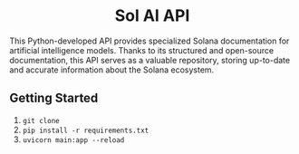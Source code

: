 <div align="center">
  <h1>Sol AI API</h1>
</div>

This Python-developed API provides specialized Solana documentation for artificial intelligence models. Thanks to its structured and open-source documentation, this API serves as a valuable repository, storing up-to-date and accurate information about the Solana ecosystem.

## Getting Started

1. `git clone`
2. `pip install -r requirements.txt`
3. `uvicorn main:app --reload`